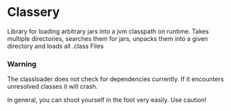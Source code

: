 # Classery
Library for loading arbitrary jars into a jvm classpath on runtime. Takes multiple directories, searches them for jars, unpacks them into a given directory and loads all .class Files


### Warning

The classloader does not check for dependencies currently. If it encounters unresolved classes it will crash.

In general, you can shoot yourself in the foot very easily. Use caution!
